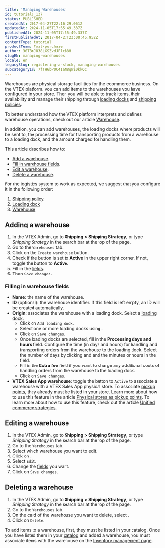 ```yaml
---
title: 'Managing Warehouses'
id: tutorials_137
status: PUBLISHED
createdAt: 2017-04-27T22:16:29.061Z
updatedAt: 2024-11-05T17:55:49.337Z
publishedAt: 2024-11-05T17:55:49.337Z
firstPublishedAt: 2017-04-27T23:00:45.952Z
contentType: tutorial
productTeam: Post-purchase
author: 30TBnJ838LXSZvdJFlcB8H
slugEN: managing-warehouses
locale: en
legacySlug: registering-a-stock, managing-warehouses
subcategoryId: 7fTH6bP0C4IaM8qWi0kkQC
---
```


Warehouses are physical storage facilities for the ecommerce business. On the VTEX platform, you can add items to the warehouses you have configured in your store. Then you will be able to track items, their availability and manage their shipping through [loading docks](/en/tutorial/gerenciar-doca--7K3FultD8I2cuuA6iyGEiW) and [shipping policies](/pt/tutorial/politica-de-envio--tutorials_140). 

<div class="alert alert-info">
To better understand how the VTEX platform interprets and defines warehouse operations, check out our article <a href="https://help.vtex.com/en/tutorial/estoque--6oIxvsVDTtGpO7y6zwhGpb">Warehouse</a>.
</div>

In addition, you can add warehouses, the loading docks where products will be sent to, the processing time for transporting products from a warehouse to a loading dock, and the amount charged for handling them.

This article describes how to:

* [Add a warehouse](/en/tutorial/managing-warehouses--tutorials_137#adding-a-warehouse).  
* [Fill in warehouse fields](/en/tutorial/managing-warehouses--tutorials_137#filling-in-warehouse-fields).  
* [Edit a warehouse](/en/tutorial/managing-warehouses--tutorials_137#editing-a-warehouse).  
* [Delete a warehouse](/en/tutorial/managing-warehouses--tutorials_137#editing-a-warehouse).

<div class="alert alert-warning">
For the logistics system to work as expected, we suggest that you configure it in the following order:
<body>
<ol>
<li><a href="https://help.vtex.com/en/tutorial/politica-de-envio--tutorials_140">Shipping policy</a></li>
  <li><a href="https://help.vtex.com/pt/tutorial/gerenciar-doca--7K3FultD8I2cuuA6iyGEiW">Loading dock</a></li>
<li><a href="https://help.vtex.com/en/tutorial/estoque--6oIxvsVDTtGpO7y6zwhGpb">Warehouse</a></li>
</ol>
</body>
</div>

## Adding a warehouse

1. In the VTEX Admin, go to **Shipping > Shipping Strategy**, or type *Shipping Strategy* in the search bar at the top of the page.  
2. Go to the `Warehouses` tab.  
3. Click on the `Create warehouse` button.  
4. Check if the <i class="fas fa-toggle-on"></i> button is set to **Active** in the upper right corner. If not, toggle the button to **Active**.
5. Fill in the
[fields](#filling-in-warehouse-fields).
6. Then `Save changes`.

### Filling in warehouse fields

* **Name**: the name of the warehouse.
* **ID** (optional): the warehouse identifier. If this field is left empty, an ID will be created automatically.
* **Origin**: associates the warehouse with a loading dock. Select a [loading dock](/en/tutorial/gerenciar-doca--7K3FultD8I2cuuA6iyGEiW). 
    * Click on `Add loading dock`.
    * Select one or more loading docks using <i class="fas fa-check-square"></i>.
    * Click on `Save changes`.
    * Once loading docks are selected, fill in the **Processing days and hours** field. Configure the time (in days and hours) for handling and transporting orders from the warehouse to the loading dock. Select the number of days by clicking <i class="fas fa-minus"></i> and <i class="fas fa-plus"></i> and the minutes or hours in the <i class="far fa-clock"></i> field.
    * Fill in the **Extra fee** field if you want to charge any additional costs of handling orders from the warehouse to the loading dock.
    * Click on `Save changes`.
* **VTEX Sales App warehouse**: toggle the <i class="fas fa-toggle-on"></i> button to `Active` to associate a warehouse with a VTEX Sales App physical store. To associate [pickup points](/en/tutorial/configurar-pontos-de-retirada-pickup-points--2R5ClQiwe4KoSQgsuiOw4E), they already must be listed in your store. Learn more about how to use this feature in the article [Physical stores as pickup points](/en/tracks/estrategias-de-comercio-unificado--3WGDRRhc3vf1MJb9zGncnv/4hXfgqXxS1lwAfnxgja3xW). To learn more about how to use this feature, check out the article [Unified commerce strategies](/en/tracks/estrategias-de-comercio-unificado--3WGDRRhc3vf1MJb9zGncnv/4hXfgqXxS1lwAfnxgja3xW).  

## Editing a warehouse

1. In the VTEX Admin, go to **Shipping > Shipping Strategy**, or type *Shipping Strategy* in the search bar at the top of the page.    
2. Go to the `Warehouses` tab.
3. Select which warehouse you want to edit.
4. Click on <i class="fas fa-ellipsis-v"></i>.
5. Select `Edit`.
6. Change the [fields](#filling-in-warehouse-fields) you want.
7. Click on `Save changes`.

## Deleting a warehouse

1. In the VTEX Admin, go to **Shipping > Shipping Strategy**, or type *Shipping Strategy* in the search bar at the top of the page.  
2. Go to the `Warehouses` tab.
3. On the card of the warehouse you want to delete, select <i class="fas fa-ellipsis-v"></i>.
4. Click on `Delete`.

<div class="alert alert-warning">
To add items to a warehouse, first, they must be listed in your catalog. Once you have listed them in your <a href="https://help.vtex.com/en/tracks/catalogo-101--5AF0XfnjfWeopIFBgs3LIQ/7kz4uWVq6NoaOdUpiJv4PR">catalog</a> and added a warehouse, you must associate items with the warehouse on the <a href="https://help.vtex.com/en/tutorial/gerenciar-itens-em-estoque--tutorials_139">Inventory management page</a>. 
</div>
